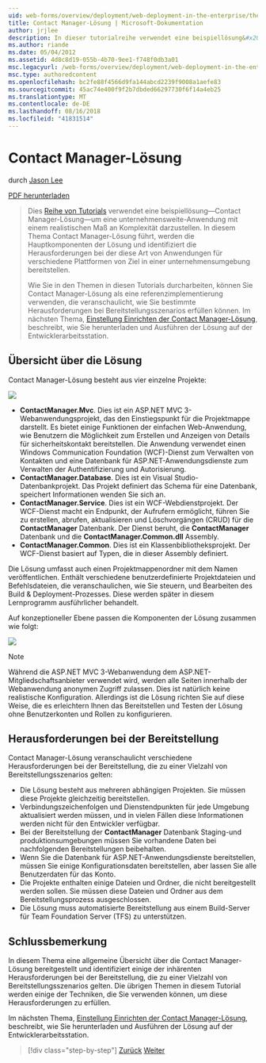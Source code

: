 ```yaml
---
uid: web-forms/overview/deployment/web-deployment-in-the-enterprise/the-contact-manager-solution
title: Contact Manager-Lösung | Microsoft-Dokumentation
author: jrjlee
description: In dieser tutorialreihe verwendet eine beispiellösung&#x2014;Contact Manager-Lösung&#x2014;zur Darstellung einer unternehmensweiten-Anwendung mit einer realistischen arbeiten...
ms.author: riande
ms.date: 05/04/2012
ms.assetid: 4d8c8d19-055b-4b70-9ee1-f748f0db3a01
msc.legacyurl: /web-forms/overview/deployment/web-deployment-in-the-enterprise/the-contact-manager-solution
msc.type: authoredcontent
ms.openlocfilehash: bc2fe88f4566d9fa144abcd2239f9008a1aefe83
ms.sourcegitcommit: 45ac74e400f9f2b7dbded66297730f6f14a4eb25
ms.translationtype: MT
ms.contentlocale: de-DE
ms.lasthandoff: 08/16/2018
ms.locfileid: "41831514"
---
```

<a name="the-contact-manager-solution"></a>Contact Manager-Lösung
====================
durch [Jason Lee](https://github.com/jrjlee)

[PDF herunterladen](https://msdnshared.blob.core.windows.net/media/MSDNBlogsFS/prod.evol.blogs.msdn.com/CommunityServer.Blogs.Components.WeblogFiles/00/00/00/63/56/8130.DeployingWebAppsInEnterpriseScenarios.pdf)

> Dies [Reihe von Tutorials](web-deployment-in-the-enterprise.md) verwendet eine beispiellösung&#x2014;Contact Manager-Lösung&#x2014;um eine unternehmensweite-Anwendung mit einem realistischen Maß an Komplexität darzustellen. In diesem Thema Contact Manager-Lösung führt, werden die Hauptkomponenten der Lösung und identifiziert die Herausforderungen bei der diese Art von Anwendungen für verschiedene Plattformen von Ziel in einer unternehmensumgebung bereitstellen.
> 
> Wie Sie in den Themen in diesen Tutorials durcharbeiten, können Sie Contact Manager-Lösung als eine referenzimplementierung verwenden, die veranschaulicht, wie Sie bestimmte Herausforderungen bei Bereitstellungsszenarios erfüllen können. Im nächsten Thema, [Einstellung Einrichten der Contact Manager-Lösung](setting-up-the-contact-manager-solution.md), beschreibt, wie Sie herunterladen und Ausführen der Lösung auf der Entwicklerarbeitsstation.


## <a name="solution-overview"></a>Übersicht über die Lösung

Contact Manager-Lösung besteht aus vier einzelne Projekte:

![](the-contact-manager-solution/_static/image1.png)

- **ContactManager.Mvc**. Dies ist ein ASP.NET MVC 3-Webanwendungsprojekt, das den Einstiegspunkt für die Projektmappe darstellt. Es bietet einige Funktionen der einfachen Web-Anwendung, wie Benutzern die Möglichkeit zum Erstellen und Anzeigen von Details für sicherheitskontakt bereitstellen. Die Anwendung verwendet einen Windows Communication Foundation (WCF)-Dienst zum Verwalten von Kontakten und eine Datenbank für ASP.NET-Anwendungsdienste zum Verwalten der Authentifizierung und Autorisierung.
- **ContactManager.Database**. Dies ist ein Visual Studio-Datenbankprojekt. Das Projekt definiert das Schema für eine Datenbank, speichert Informationen wenden Sie sich an.
- **ContactManager.Service**. Dies ist ein WCF-Webdienstprojekt. Der WCF-Dienst macht ein Endpunkt, der Aufrufern ermöglicht, führen Sie zu erstellen, abrufen, aktualisieren und Löschvorgängen (CRUD) für die **ContactManager** Datenbank. Der Dienst beruht, die **ContactManager** Datenbank und die **ContactManager.Common.dll** Assembly.
- **ContactManager.Common**. Dies ist ein Klassenbibliotheksprojekt. Der WCF-Dienst basiert auf Typen, die in dieser Assembly definiert.

Die Lösung umfasst auch einen Projektmappenordner mit dem Namen veröffentlichen. Enthält verschiedene benutzerdefinierte Projektdateien und Befehlsdateien, die veranschaulichen, wie Sie steuern, und Bearbeiten des Build & Deployment-Prozesses. Diese werden später in diesem Lernprogramm ausführlicher behandelt.

Auf konzeptioneller Ebene passen die Komponenten der Lösung zusammen wie folgt:

![](the-contact-manager-solution/_static/image2.png)

> [!NOTE]
> Während die ASP.NET MVC 3-Webanwendung dem ASP.NET-Mitgliedschaftsanbieter verwendet wird, werden alle Seiten innerhalb der Webanwendung anonymen Zugriff zulassen. Dies ist natürlich keine realistische Konfiguration. Allerdings ist die Lösung richten Sie auf diese Weise, die es erleichtern Ihnen das Bereitstellen und Testen der Lösung ohne Benutzerkonten und Rollen zu konfigurieren.


## <a name="deployment-challenges"></a>Herausforderungen bei der Bereitstellung

Contact Manager-Lösung veranschaulicht verschiedene Herausforderungen bei der Bereitstellung, die zu einer Vielzahl von Bereitstellungsszenarios gelten:

- Die Lösung besteht aus mehreren abhängigen Projekten. Sie müssen diese Projekte gleichzeitig bereitstellen.
- Verbindungszeichenfolgen und Dienstendpunkten für jede Umgebung aktualisiert werden müssen, und in vielen Fällen diese Informationen werden nicht für den Entwickler verfügbar.
- Bei der Bereitstellung der **ContactManager** Datenbank Staging-und produktionsumgebungen müssen Sie vorhandene Daten bei nachfolgenden Bereitstellungen beibehalten.
- Wenn Sie die Datenbank für ASP.NET-Anwendungsdienste bereitstellen, müssen Sie einige Konfigurationsdaten bereitstellen, aber lassen Sie alle Benutzerdaten für das Konto.
- Die Projekte enthalten einige Dateien und Ordner, die nicht bereitgestellt werden sollen. Sie müssen diese Dateien und Ordner aus dem Bereitstellungsprozess ausgeschlossen.
- Die Lösung muss automatisierte Bereitstellung aus einem Build-Server für Team Foundation Server (TFS) zu unterstützen.

## <a name="conclusion"></a>Schlussbemerkung

In diesem Thema eine allgemeine Übersicht über die Contact Manager-Lösung bereitgestellt und identifiziert einige der inhärenten Herausforderungen bei der Bereitstellung, die zu einer Vielzahl von Bereitstellungsszenarios gelten. Die übrigen Themen in diesem Tutorial werden einige der Techniken, die Sie verwenden können, um diese Herausforderungen zu erfüllen.

Im nächsten Thema, [Einstellung Einrichten der Contact Manager-Lösung](setting-up-the-contact-manager-solution.md), beschreibt, wie Sie herunterladen und Ausführen der Lösung auf der Entwicklerarbeitsstation.

> [!div class="step-by-step"]
> [Zurück](web-deployment-in-the-enterprise.md)
> [Weiter](setting-up-the-contact-manager-solution.md)
